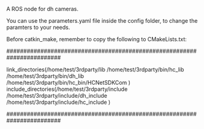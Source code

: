 A ROS node for dh cameras. 

You can use the parameters.yaml file inside the config folder, to change the paramters to your needs.

Before catkin_make, remember to copy the following to CMakeLists.txt:

########################################################################

link_directories(/home/test/3rdparty/lib
         /home/test/3rdparty/bin/hc_lib
         /home/test/3rdparty/bin/dh_lib
         /home/test/3rdparty/bin/hc_bin/HCNetSDKCom  )
include_directories(/home/test/3rdparty/include
          /home/test/3rdparty/include/dh_include
          /home/test/3rdparty/include/hc_include )

########################################################################